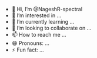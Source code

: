 - 👋 Hi, I’m @NageshR-spectral
- 👀 I’m interested in ...
- 🌱 I’m currently learning ...
- 💞️ I’m looking to collaborate on ...
- 📫 How to reach me ...
- 😄 Pronouns: ...
- ⚡ Fun fact: ...

<!---
NageshR-spectral/NageshR-spectral is a ✨ special ✨ repository because its `README.md` (this file) appears on your GitHub profile.
You can click the Preview link to take a look at your changes.
--->
